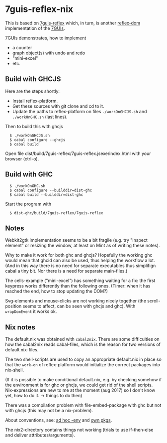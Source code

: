 # 7guis-reflex-nix

This is based on  [7guis-reflex](https://github.com/themoritz/7guis-reflex)
which, in turn, is another 
[reflex-dom](https://hackage.haskell.org/package/reflex-dom)
implementation of the [7GUIs](https://github.com/eugenkiss/7guis/wiki).

7GUIs demonstrates, how to implement
- a counter
- graph object(s) with undo and redo
- "mini-excel"
- etc.


## Build with GHCJS

Here are the steps shortly:
- Install reflex-platform.
- Get these sources with git clone and cd to it.
- Update the paths to reflex-platform on files `./workOnGHCJS.sh` 
  and `./workOnGHC.sh` (last lines).


Then to build this with ghcjs

```
  $ ./workOnGHCJS.sh
  $ cabal configure --ghcjs
  $ cabal build
```

Open file dist/build/7guis-reflex/7guis-reflex.jsexe/index.html with your 
browser (ctrl-o).

## Build with GHC

```
  $ ./workOnGHC.sh
  $ cabal configure --builddir=dist-ghc
  $ cabal build --builddir=dist-ghc
```

Start the program with

```
  $ dist-ghc/build/7guis-reflex/7guis-reflex
```


## Notes

Webkit2gtk implementation seems to be a bit fragile (e.g. try "Inspect element"
or resizing the window, at least on Mint as of writing these notes).

Why to make it work for both ghc and ghcjs? Hopefully the working ghc would mean 
that ghcid can also be used, thus helping the workflow a lot. (And in this way 
there is no need for separate executables thus simplifign cabal a tiny bit. Nor
there is a need for separate main-files.)

The cells-example ("mini-excel") has something waiting for a fix: the first 
keypress works differently than the following ones. (Timer: when it has reached
the end, how to stop updating the DOM?)

Svg-elements and mouse-clicks are not working nicely together (the 
scroll-position seems to affect, can be seen with ghcjs and ghc). With 
`wrapDomEvent` it works ok.


## Nix notes

The default.nix was obtained with `cabal2nix`. There are some difficulties
on how the cabal2nix reads cabal-files, which is the reason for two versions
of default.nix-files.

The two shell-scripts are used to copy an appropriate default.nix in place so 
that the `work-on` of reflex-platform would initialize the correct packages 
into nix-shell.

(If it is possible to make conditional default.nix, e.g. by checking somehow 
if the environment is for ghc or ghcjs, we could get rid of the shell scripts. 
Nix-expressions are new to me at the moment (aug 2017) so I don't know yet, how 
to do it. -> things to do then)

There was a compilation problem with file-embed-package with ghc but not with 
ghcjs (this may not be a nix-problem).

About conventions, see:
[ad hoc -env](https://nixos.org/nixpkgs/manual/#how-to-create-ad-hoc-environments-for-nix-shell)
and
[own pkgs](https://nixos.org/nixpkgs/manual/#how-to-create-nix-builds-for-your-own-private-haskell-packages).

The nix2-directory contains things not working (trials to use if-then-else
and deliver attributes/arguments).

